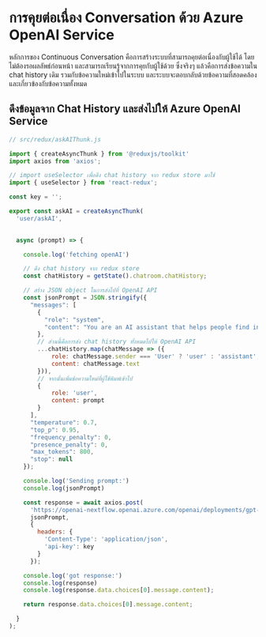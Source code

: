 
# การคุยต่อเนื่อง Conversation ด้วย Azure OpenAI Service

หลักการของ Continuous Conversation คือการสร้างระบบที่สามารถคุยต่อเนื่องกับผู้ใช้ได้ โดยไม่ต้องรอผลลัพธ์ก่อนหน้า และสามารถเรียนรู้จากการคุยกับผู้ใช้ด้วย ซึ่งจริงๆ แล้วคือการส่งข้อความใน chat history เดิม รวมกับข้อความใหม่เข้าไปในระบบ และระบบจะตอบกลับด้วยข้อความที่สอดคล้อง และเกี่ยวข้องกับข้อความทั้งหมด

## ดึงข้อมูลจาก Chat History และส่งไปให้ Azure OpenAI Service

```javascript
// src/redux/askAIThunk.js

import { createAsyncThunk } from '@reduxjs/toolkit'
import axios from 'axios';

// import useSelector เพื่อดึง chat history จาก redux store มาใช้
import { useSelector } from 'react-redux';

const key = '';

export const askAI = createAsyncThunk(
  'user/askAI',

 
  async (prompt) => {

    console.log('fetching openAI')

    // ดึง chat history จาก redux store
    const chatHistory = getState().chatroom.chatHistory;

    // สร้าง JSON object ในการส่งไปที่ OpenAI API
    const jsonPrompt = JSON.stringify({
      "messages": [
        {
          "role": "system",
          "content": "You are an AI assistant that helps people find information."
        },
        // ส่วนนี้คือการส่ง chat history ทั้งหมดไปให้ OpenAI API
        ...chatHistory.map(chatMessage => ({
            role: chatMessage.sender === 'User' ? 'user' : 'assistant',
            content: chatMessage.text
        })),
        // จากนั้นเพิ่มข้อความใหม่ที่ผู้ใช้พิมพ์เข้าไป
        {
            role: 'user',
            content: prompt
        }
      ],
      "temperature": 0.7,
      "top_p": 0.95,
      "frequency_penalty": 0,
      "presence_penalty": 0,
      "max_tokens": 800,
      "stop": null
    });

    console.log('Sending prompt:')
    console.log(jsonPrompt)

    const response = await axios.post(
      'https://openai-nextflow.openai.azure.com/openai/deployments/gpt-4/chat/completions?api-version=2024-02-15-preview',
      jsonPrompt,
      {
        headers: {
          'Content-Type': 'application/json',
          'api-key': key
        }
      });

    console.log('got response:')
    console.log(response)
    console.log(response.data.choices[0].message.content);

    return response.data.choices[0].message.content;

  }
);
```